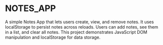 # NOTES_APP
A simple Notes App that lets users create, view, and remove notes. It uses localStorage to persist notes across reloads. Users can add notes, see them in a list, and clear all notes. This project demonstrates JavaScript DOM manipulation and localStorage for data storage.
